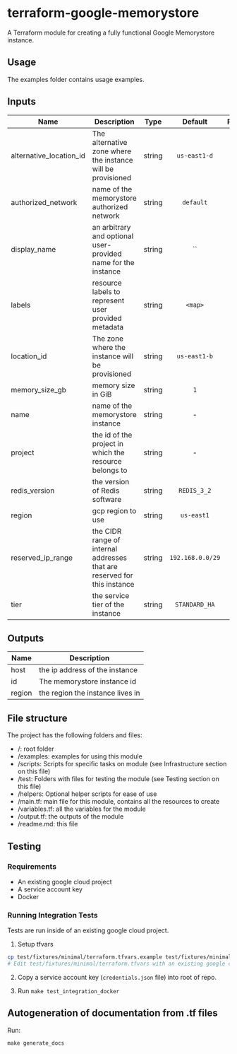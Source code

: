 # terraform-google-memorystore

A Terraform module for creating a fully functional Google Memorystore instance.

## Usage

The examples folder contains usage examples.

[^]: (autogen_docs_start)


## Inputs

| Name | Description | Type | Default | Required |
|------|-------------|:----:|:-----:|:-----:|
| alternative_location_id | The alternative zone where the instance will be provisioned | string | `us-east1-d` | no |
| authorized_network | name of the memorystore authorized network | string | `default` | no |
| display_name | an arbitrary and optional user-provided name for the instance | string | `` | no |
| labels | resource labels to represent user provided metadata | string | `<map>` | no |
| location_id | The zone where the instance will be provisioned | string | `us-east1-b` | no |
| memory_size_gb | memory size in GiB | string | `1` | no |
| name | name of the memorystore instance | string | - | yes |
| project | the id of the project in which the resource belongs to | string | - | yes |
| redis_version | the version of Redis software | string | `REDIS_3_2` | no |
| region | gcp region to use | string | `us-east1` | no |
| reserved_ip_range | the CIDR range of internal addresses that are reserved for this instance | string | `192.168.0.0/29` | no |
| tier | the service tier of the instance | string | `STANDARD_HA` | no |

## Outputs

| Name | Description |
|------|-------------|
| host | the ip address of the instance |
| id | The memorystore instance id |
| region | the region the instance lives in |

[^]: (autogen_docs_end)

## File structure

The project has the following folders and files:

- /: root folder
- /examples: examples for using this module
- /scripts: Scripts for specific tasks on module (see Infrastructure section on this file)
- /test: Folders with files for testing the module (see Testing section on this file)
- /helpers: Optional helper scripts for ease of use
- /main.tf: main file for this module, contains all the resources to create
- /variables.tf: all the variables for the module
- /output.tf: the outputs of the module
- /readme.md: this file

## Testing

### Requirements

- An existing google cloud project
- A service account key
- Docker

### Running Integration Tests

Tests are run inside of an existing google cloud project.

1. Setup tfvars

```sh
cp test/fixtures/minimal/terraform.tfvars.example test/fixtures/minimal/terraform.tfvars
# Edit test/fixtures/minimal/terraform.tfvars with an existing google cloud project id.
```

2. Copy a service account key (`credentials.json` file) into root of repo.

3. Run `make test_integration_docker`

## Autogeneration of documentation from .tf files

Run:

```
make generate_docs
```